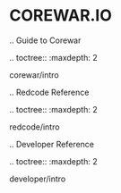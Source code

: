 COREWAR.IO
======================

.. Guide to Corewar

.. toctree::
   :maxdepth: 2
   
   corewar/intro

.. Redcode Reference

.. toctree::
   :maxdepth: 2
   
   redcode/intro

.. Developer Reference

.. toctree::
   :maxdepth: 2
   
   developer/intro